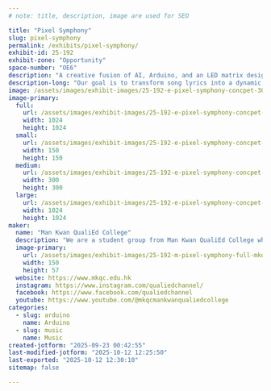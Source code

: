 ```yaml
---
# note: title, description, image are used for SEO

title: "Pixel Symphony"
slug: pixel-symphony
permalink: /exhibits/pixel-symphony/
exhibit-id: 25-192
exhibit-zone: "Opportunity"
space-number: "OE6"
description: "A creative fusion of AI, Arduino, and an LED matrix designed to blend music with visual art."
description-long: "Our goal is to transform song lyrics into a dynamic LED light show, creating a unique and immersive visual experience for attendees."
image: /assets/images/exhibit-images/25-192-e-pixel-symphony-concpet-300x300.png
image-primary: 
  full:
    url: /assets/images/exhibit-images/25-192-e-pixel-symphony-concpet-full.png
    width: 1024
    height: 1024
  small:
    url: /assets/images/exhibit-images/25-192-e-pixel-symphony-concpet-150x150.png
    width: 150
    height: 150
  medium:
    url: /assets/images/exhibit-images/25-192-e-pixel-symphony-concpet-300x300.png
    width: 300
    height: 300
  large:
    url: /assets/images/exhibit-images/25-192-e-pixel-symphony-concpet-1024x1024.png
    width: 1024
    height: 1024
maker: 
  name: "Man Kwan QualiEd College"
  description: "We are a student group from Man Kwan QualiEd College which is located in Hong Kong."
  image-primary:
    url: /assets/images/exhibit-images/25-192-m-pixel-symphony-full-mkqc-logo-6012-300x114.png
    width: 150
    height: 57
  website: https://www.mkqc.edu.hk
  instagram: https://www.instagram.com/qualiedchannel/
  facebook: https://www.facebook.com/qualiedchannel
  youtube: https://www.youtube.com/@mkqcmankwanqualiedcollege
categories: 
  - slug: arduino
    name: Arduino
  - slug: music
    name: Music
created-jotform: "2025-09-23 00:42:55"
last-modified-jotform: "2025-10-12 12:25:50"
last-exported: "2025-10-12 12:30:10"
sitemap: false

---
```

